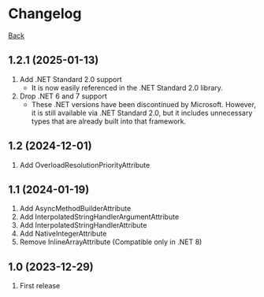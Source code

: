 # Changelog
[Back](README.md)

## 1.2.1 (2025-01-13)
1. Add .NET Standard 2.0 support
    * It is now easily referenced in the .NET Standard 2.0 library.
1. Drop .NET 6 and 7 support
    * These .NET versions have been discontinued by Microsoft. However, it is still available via .NET Standard 2.0, but it includes unnecessary types that are already built into that framework.

## 1.2 (2024-12-01)
1. Add OverloadResolutionPriorityAttribute

## 1.1 (2024-01-19)
1. Add AsyncMethodBuilderAttribute
1. Add InterpolatedStringHandlerArgumentAttribute
1. Add InterpolatedStringHandlerAttribute
1. Add NativeIntegerAttribute
1. Remove InlineArrayAttribute (Compatible only in .NET 8)

## 1.0 (2023-12-29)
1. First release
